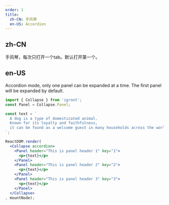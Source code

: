 ```yaml
---
order: 1
title:
  zh-CN: 手风琴
  en-US: Accordion
---
```


## zh-CN

手风琴，每次只打开一个tab。默认打开第一个。

## en-US

Accordion mode, only one panel can be expanded at a time. The first panel will be expanded by default.

````jsx
import { Collapse } from 'igroot';
const Panel = Collapse.Panel;

const text = `
  A dog is a type of domesticated animal.
  Known for its loyalty and faithfulness,
  it can be found as a welcome guest in many households across the world.
`;

ReactDOM.render(
  <Collapse accordion>
    <Panel header="This is panel header 1" key="1">
      <p>{text}</p>
    </Panel>
    <Panel header="This is panel header 2" key="2">
      <p>{text}</p>
    </Panel>
    <Panel header="This is panel header 3" key="3">
      <p>{text}</p>
    </Panel>
  </Collapse>
, mountNode);
````
